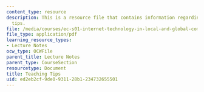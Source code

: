 ```yaml
---
content_type: resource
description: This is a resource file that contains information regarding teaching
  tips.
file: /media/courses/ec-s01-internet-technology-in-local-and-global-communities-spring-2005-summer-2005/ed2eb2cf9de0931128b1234732655501_MITEC_S01S05_lec6_teach.pdf
file_type: application/pdf
learning_resource_types:
- Lecture Notes
ocw_type: OCWFile
parent_title: Lecture Notes
parent_type: CourseSection
resourcetype: Document
title: Teaching Tips
uid: ed2eb2cf-9de0-9311-28b1-234732655501
---
```

